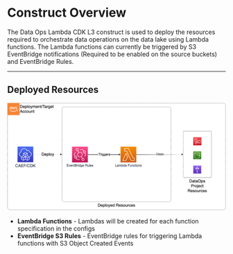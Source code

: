 # Construct Overview

The Data Ops Lambda CDK L3 construct is used to deploy the resources required to orchestrate data operations on the data lake using Lambda functions. The Lambda functions can currently be triggered by S3 EventBridge notifications (Required to be enabled on the source buckets) and EventBridge Rules.

***

## Deployed Resources

![dataops-lambda](docs/dataops-lambda.png)

* **Lambda Functions** - Lambdas will be created for each function specification in the configs
* **EventBridge S3 Rules** - EventBridge rules for triggering Lambda functions with S3 Object Created Events
